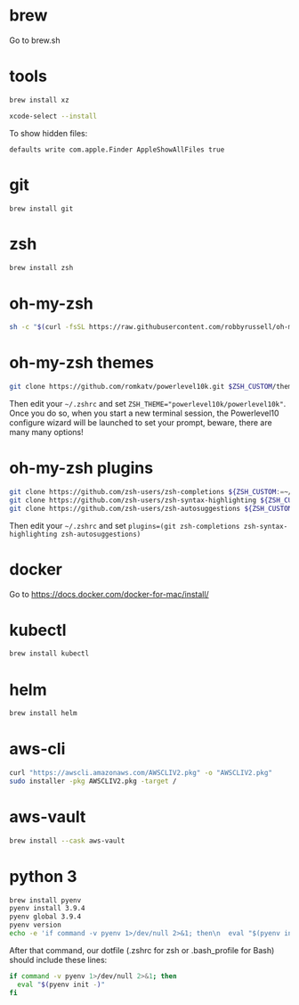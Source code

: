# brew
Go to brew.sh

# tools
```sh
brew install xz
```

```sh
xcode-select --install
```

To show hidden files:
```
defaults write com.apple.Finder AppleShowAllFiles true
```

# git
```
brew install git
```

# zsh
```sh
brew install zsh
```

# oh-my-zsh
```sh
sh -c "$(curl -fsSL https://raw.githubusercontent.com/robbyrussell/oh-my-zsh/master/tools/install.sh)"
```

# oh-my-zsh themes
```sh
git clone https://github.com/romkatv/powerlevel10k.git $ZSH_CUSTOM/themes/powerlevel10k
```
Then edit your `~/.zshrc` and set `ZSH_THEME="powerlevel10k/powerlevel10k"`. Once you do so, when you start a new terminal session, the Powerlevel10 configure wizard will be launched to set your prompt, beware, there are many many options!

# oh-my-zsh plugins
```sh
git clone https://github.com/zsh-users/zsh-completions ${ZSH_CUSTOM:=~/.oh-my-zsh/custom}/plugins/zsh-completions
git clone https://github.com/zsh-users/zsh-syntax-highlighting ${ZSH_CUSTOM:=~/.oh-my-zsh/custom}/plugins/zsh-syntax-highlighting
git clone https://github.com/zsh-users/zsh-autosuggestions ${ZSH_CUSTOM:-~/.oh-my-zsh/custom}/plugins/zsh-autosuggestions
```

Then edit your `~/.zshrc` and set `plugins=(git zsh-completions zsh-syntax-highlighting zsh-autosuggestions)`

# docker
Go to https://docs.docker.com/docker-for-mac/install/

# kubectl
```sh
brew install kubectl
```

# helm
```sh
brew install helm
```

# aws-cli
```sh
curl "https://awscli.amazonaws.com/AWSCLIV2.pkg" -o "AWSCLIV2.pkg"
sudo installer -pkg AWSCLIV2.pkg -target /
```

# aws-vault
```sh
brew install --cask aws-vault
```

# python 3
```bash
brew install pyenv
pyenv install 3.9.4
pyenv global 3.9.4
pyenv version
echo -e 'if command -v pyenv 1>/dev/null 2>&1; then\n  eval "$(pyenv init -)"\nfi' >> ~/.zshrc
```

After that command, our dotfile (.zshrc for zsh or .bash_profile for Bash) should include these lines:

```bash
if command -v pyenv 1>/dev/null 2>&1; then
  eval "$(pyenv init -)"
fi
```
